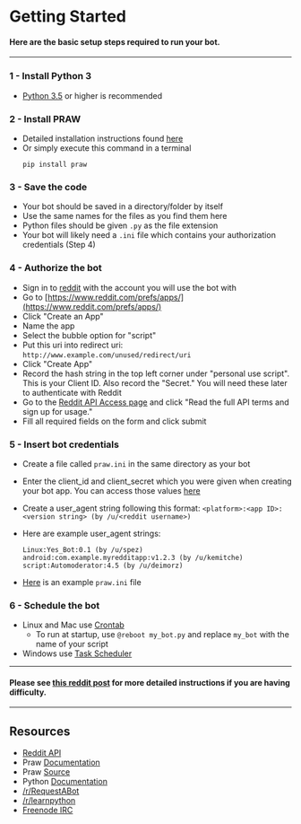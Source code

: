 # Getting Started
#### Here are the basic setup steps required to run your bot.
---
### 1 - Install Python 3
  - [Python 3.5](https://www.python.org/downloads/) or higher is recommended
  
### 2 - Install PRAW
  - Detailed installation instructions found [here](https://praw.readthedocs.io/en/latest/getting_started/installation.html)
  - Or simply execute this command in a terminal
    ```
    pip install praw
    ```
    
### 3 - Save the code
  - Your bot should be saved in a directory/folder by itself
  - Use the same names for the files as you find them here
  - Python files should be given `.py` as the file extension
  - Your bot will likely need a `.ini` file which contains your authorization credentials (Step 4)
  
### 4 - Authorize the bot
  - Sign in to [reddit](http://www.reddit.com) with the account you will use the bot with
  - Go to [https://www.reddit.com/prefs/apps/](https://www.reddit.com/prefs/apps/)
  - Click "Create an App"
  - Name the app
  - Select the bubble option for "script"
  - Put this uri into redirect uri: `http://www.example.com/unused/redirect/uri`
  - Click "Create App"
  - Record the hash string in the top left corner under "personal use script". This is your Client ID. Also record the "Secret." You will need these later to authenticate with Reddit
  - Go to the [Reddit API Access page](https://www.reddit.com/wiki/api) and click "Read the full API terms and sign up for usage."
  - Fill all required fields on the form and click submit
  
### 5 - Insert bot credentials
  - Create a file called `praw.ini` in the same directory as your bot
  - Enter the client_id and client_secret which you were given when creating your bot app. You can access those values [here](https://www.reddit.com/prefs/apps/)
  - Create a user_agent string following this format: 
    `<platform>:<app ID>:<version string> (by /u/<reddit username>)`
  - Here are example user_agent strings:
    ```
    Linux:Yes_Bot:0.1 (by /u/spez)
    android:com.example.myredditapp:v1.2.3 (by /u/kemitche)    
    script:Automoderator:4.5 (by /u/deimorz)
    ```
    
  - [Here](https://github.com/kimpeek/reddit_bots/blob/master/templates/praw.ini) is an example `praw.ini` file
    
### 6 - Schedule the bot
  - Linux and Mac use [Crontab](http://www.linuxweblog.com/crotab-tutorial)
    - To run at startup, use `@reboot my_bot.py` and replace `my_bot` with the name of your script
  - Windows use [Task Scheduler](https://technet.microsoft.com/en-us/library/cc748993(v=ws.11).aspx)

---
#### Please see [this reddit post](https://www.reddit.com/r/RequestABot/comments/3d3iss/a_comprehensive_guide_to_running_your_bot_that/) for more detailed instructions if you are having difficulty.
---

## Resources

  - [Reddit API](https://github.com/reddit/reddit/wiki/API)
  - Praw [Documentation](https://praw.readthedocs.io/en/latest/index.html)
  - Praw [Source](https://github.com/praw-dev/praw)
  - Python [Documentation](https://docs.python.org/3/)
  - [/r/RequestABot](https://www.reddit.com/r/RequestABot/)
  - [/r/learnpython](https://www.reddit.com/r/learnpython/)
  - [Freenode IRC](http://webchat.freenode.net/?channels=%23%23learnpython)
